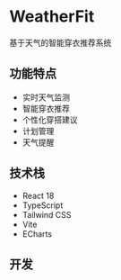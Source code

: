 # WeatherFit

基于天气的智能穿衣推荐系统

## 功能特点

- 实时天气监测
- 智能穿衣推荐
- 个性化穿搭建议
- 计划管理
- 天气提醒

## 技术栈

- React 18
- TypeScript
- Tailwind CSS
- Vite
- ECharts

## 开发
